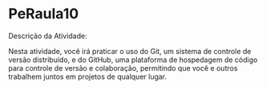 # PeRaula10

Descrição da Atividade:

Nesta atividade, você irá praticar o uso do Git, um sistema de controle de versão distribuído, e do GitHub, uma 
plataforma de hospedagem de código para controle de versão e colaboração, permitindo que você e outros trabalhem 
juntos em projetos de qualquer lugar.

